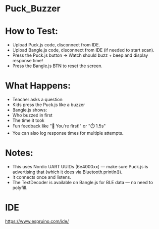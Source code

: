 # Puck_Buzzer

# How to Test:
- Upload Puck.js code, disconnect from IDE.
- Upload Bangle.js code, disconnect from IDE (if needed to start scan).
- Press the Puck.js button → Watch should buzz + beep and display response time!
- Press the Bangle.js BTN to reset the screen.


# What Happens:
- Teacher asks a question
- Kids press the Puck.js like a buzzer
- Bangle.js shows:
- Who buzzed in first
- The time it took
- Fun feedback like "🎉 You're first!" or "⏱️ 1.5s"
- You can also log response times for multiple attempts.

# Notes:
- This uses Nordic UART UUIDs (6e4000xx) — make sure Puck.js is advertising that (which it does via Bluetooth.println()).
- It connects once and listens.
- The TextDecoder is available on Bangle.js for BLE data — no need to polyfill.


# IDE
https://www.espruino.com/ide/
